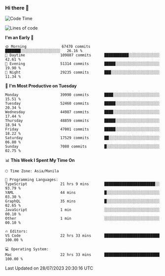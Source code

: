 ### Hi there 👋

<!--START_SECTION:waka-->
![Code Time](http://img.shields.io/badge/Code%20Time-4%2C187%20hrs%2047%20mins-blue)

![Lines of code](https://img.shields.io/badge/From%20Hello%20World%20I%27ve%20Written-103.3%20million%20lines%20of%20code-blue)

**I'm an Early 🐤** 

```text
🌞 Morning                67470 commits       ███████░░░░░░░░░░░░░░░░░░   26.16 % 
🌆 Daytime                109887 commits      ███████████░░░░░░░░░░░░░░   42.61 % 
🌃 Evening                51314 commits       █████░░░░░░░░░░░░░░░░░░░░   19.90 % 
🌙 Night                  29235 commits       ███░░░░░░░░░░░░░░░░░░░░░░   11.34 % 
```
📅 **I'm Most Productive on Tuesday** 

```text
Monday                   39990 commits       ████░░░░░░░░░░░░░░░░░░░░░   15.51 % 
Tuesday                  52460 commits       █████░░░░░░░░░░░░░░░░░░░░   20.34 % 
Wednesday                44987 commits       ████░░░░░░░░░░░░░░░░░░░░░   17.44 % 
Thursday                 48859 commits       █████░░░░░░░░░░░░░░░░░░░░   18.94 % 
Friday                   47001 commits       █████░░░░░░░░░░░░░░░░░░░░   18.22 % 
Saturday                 17529 commits       ██░░░░░░░░░░░░░░░░░░░░░░░   06.80 % 
Sunday                   7080 commits        █░░░░░░░░░░░░░░░░░░░░░░░░   02.75 % 
```


📊 **This Week I Spent My Time On** 

```text
🕑︎ Time Zone: Asia/Manila

💬 Programming Languages: 
TypeScript               21 hrs 9 mins       ███████████████████████░░   93.79 % 
YAML                     44 mins             █░░░░░░░░░░░░░░░░░░░░░░░░   03.30 % 
GraphQL                  35 mins             █░░░░░░░░░░░░░░░░░░░░░░░░   02.65 % 
JavaScript               1 min               ░░░░░░░░░░░░░░░░░░░░░░░░░   00.10 % 
Other                    1 min               ░░░░░░░░░░░░░░░░░░░░░░░░░   00.10 % 

🔥 Editors: 
VS Code                  22 hrs 33 mins      █████████████████████████   100.00 % 

💻 Operating System: 
Mac                      22 hrs 33 mins      █████████████████████████   100.00 % 
```


 Last Updated on 28/07/2023 20:30:16 UTC
<!--END_SECTION:waka-->


<!--
**rad182/rad182** is a ✨ _special_ ✨ repository because its `README.md` (this file) appears on your GitHub profile.

Here are some ideas to get you started:

- 🔭 I’m currently working on ...
- 🌱 I’m currently learning ...
- 👯 I’m looking to collaborate on ...
- 🤔 I’m looking for help with ...
- 💬 Ask me about ...
- 📫 How to reach me: ...
- 😄 Pronouns: ...
- ⚡ Fun fact: ...
-->
